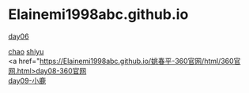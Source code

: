 # Elainemi1998abc.github.io
<a href="https://elainemi1998abc.github.io/%E5%A7%9A%E6%98%A5%E5%B9%B3/html/client.html">day06</a>


<a href="https://Elainemi1998abc.github.io/姚春平/html/超凡科技.html">chao</a>
<a href="https://Elainemi1998abc.github.io/周末练习-石宇网络/code/html/石宇网络.html">shiyu</a><br>
<a href="https://Elainemi1998abc.github.io/姚春平-360官网/html/360官网.html>day08-360官网</a><br>
<a href="https://Elainemi1998abc.github.io/姚春平-小鹿/html/小鹿.html">day09-小鹿</a>

